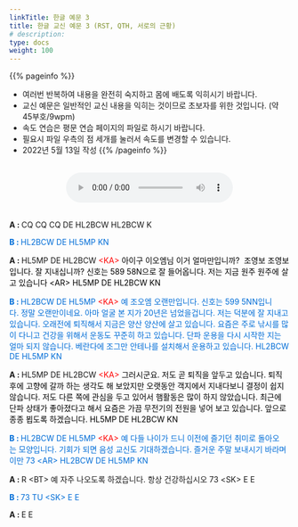 ```yaml
---
linkTitle: 한글 예문 3
title: 한글 교신 예문 3 (RST, QTH, 서로의 근황)
# description: 
type: docs
weight: 100
---
```


{{% pageinfo %}}
- 여러번 반복하여 내용을 완전히 숙지하고 몸에 배도록 익히시기 바랍니다.
- 교신 예문은 일반적인 교신 내용을 익히는 것이므로 초보자를 위한 것입니다. (약 45부호/9wpm)
- 속도 연습은 평문 연습 페이지의 파일로 하시기 바랍니다.
- 필요시 파일 우측의 점 세개를 눌러서 속도를 변경할 수 있습니다.
- 2022년 5월 13일 작성
{{% /pageinfo %}}

<br>

<center><audio src="/morse/img/qso_kor_03.mp3" controls="controls"></audio></center>
<br>
<p data-ke-size="size16"><b>A&nbsp;:&nbsp;</b>CQ&nbsp;CQ&nbsp;CQ&nbsp;DE&nbsp;HL2BCW&nbsp;HL2BCW&nbsp;K <br />

<span style="color: #006dd7;"><b>B&nbsp;:&nbsp;</b>HL2BCW&nbsp;DE&nbsp;HL5MP&nbsp;KN </span><br />

<b>A&nbsp;:&nbsp;</b>HL5MP&nbsp;DE&nbsp;HL2BCW&nbsp;<span style="color: red;">&lt;KA&gt;</span><span style="color: #000000;">&nbsp;아이구&nbsp;이오엠님&nbsp;이거&nbsp;얼마만입니까?&nbsp;&nbsp;조영보&nbsp;조영보입니다.&nbsp;잘&nbsp;지내십니까?&nbsp;신호는 589 58N으로 잘 들어옵니다. 저는 지금 원주 원주에 살고 있습니다 &lt;AR&gt; HL5MP DE HL2BCW KN <br />

<span style="color: #006dd7;"><b>B&nbsp;:&nbsp;</b>HL2BCW&nbsp;DE&nbsp;HL5MP&nbsp;<span style="color: red;">&lt;KA&gt;</span><span style="color: #006dd7;">&nbsp;예&nbsp;조오엠&nbsp;오랜만입니다.&nbsp;신호는&nbsp;599&nbsp;5NN입니다.&nbsp;정말&nbsp;오랜만이네요.&nbsp;아마&nbsp;얼굴 본 지가 20년은 넘었을겁니다. 저는 덕분에 잘 지내고 있습니다. 오래전에 퇴직해서 지금은 양산 양산에 살고 있습니다. 요즘은 주로 낚시를 많이 다니고 건강을 위해서 운동도 꾸준히 하고 있습니다. 단파 운용을 다시 시작한 지는 얼마 되지 않습니다. 베란다에 조그만 안테나를 설치해서 운용하고 있습니다. HL2BCW DE HL5MP KN</span></p>

<p data-ke-size="size16"><b>A&nbsp;:&nbsp;</b>HL5MP&nbsp;DE&nbsp;HL2BCW&nbsp;<span style="color: red;">&lt;KA&gt;</span><span style="color: #000000;">&nbsp;그러시군요.&nbsp;저도&nbsp;곧&nbsp;퇴직을&nbsp;앞두고&nbsp;있습니다.&nbsp;퇴직후에&nbsp;고향에&nbsp;갈까&nbsp;하는&nbsp;생각도&nbsp;해 보았지만 오랫동안 객지에서 지내다보니 결정이 쉽지 않습니다. 저도 다른 쪽에 관심을 두고 있어서 햄활동은 많이 하지 않았습니다. 최근에 단파 상태가 좋아졌다고 해서 요즘은 가끔 무전기의 전원을 넣어 보고 있습니다. 앞으로 종종 뵙도록 하겠습니다. HL5MP DE HL2BCW KN <br />

<span style="color: #006dd7;"><b>B&nbsp;:&nbsp;</b>HL2BCW&nbsp;DE&nbsp;HL5MP&nbsp;<span style="color: red;">&lt;KA&gt;</span><span style="color: #006dd7;">&nbsp;예&nbsp;다들&nbsp;나이가&nbsp;드니&nbsp;이전에&nbsp;즐기던&nbsp;취미로&nbsp;돌아오는&nbsp;모양입니다.&nbsp;기회가&nbsp;되면&nbsp;음성 교신도 기대하겠습니다. 즐거운 주말 보내시기 바라며 이만 73 &lt;AR&gt; HL2BCW DE HL5MP KN </span><br />

<b>A&nbsp;:&nbsp;</b>R&nbsp;&lt;BT&gt;&nbsp;예&nbsp;자주&nbsp;나오도록&nbsp;하겠습니다.&nbsp;항상&nbsp;건강하십시오&nbsp;73&nbsp;&lt;SK&gt;&nbsp;E&nbsp;E <br />

<span style="color: #006dd7;"><b>B&nbsp;:&nbsp;</b>73&nbsp;TU&nbsp;&lt;SK&gt;&nbsp;E&nbsp;E </span><br />

<b>A&nbsp;:&nbsp;</b>E&nbsp;E</p>

